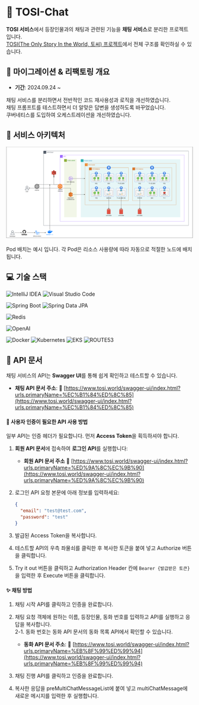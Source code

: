 # :speech_balloon: TOSI-Chat

**TOSI 서비스**에서 등장인물과의 채팅과 관련된 기능을 **채팅 서비스**로 분리한 프로젝트 입니다.  
[TOSI(The Only Story In the World, 토씨) 프로젝트](https://github.com/dykimHub/TOSI)에서 전체 구조를 확인하실 수 있습니다.

## 📅 마이그레이션 & 리팩토링 개요

- **기간**: 2024.09.24 ~

채팅 서비스를 분리하면서 전반적인 코드 재사용성과 로직을 개선하였습니다.  
채팅 프롬프트를 테스트하면서 더 알맞은 답변을 생성하도록 바꾸었습니다.  
쿠버네티스를 도입하여 오케스트레이션을 개선하였습니다.

## :pushpin: 서비스 아키텍처

<img src="./assets/tosi_msa_sa.drawio.png" alt="System Architecture" width="700"/>

Pod 배치는 예시 입니다. 각 Pod은 리소스 사용량에 따라 자동으로 적절한 노드에 배치됩니다.

## :computer: 기술 스택

![IntelliJ IDEA](https://img.shields.io/badge/IntelliJ%20IDEA-000000.svg?style=for-the-badge&logo=intellij-idea&logoColor=white)
![Visual Studio Code](https://img.shields.io/badge/Visual%20Studio%20Code-007ACC?style=for-the-badge&logo=Visual%20Studio%20Code&logoColor=white)

![Spring Boot](https://img.shields.io/badge/spring%20boot-%236DB33F.svg?style=for-the-badge&logo=springboot&logoColor=white)
![Spring Data JPA](https://img.shields.io/badge/Spring%20Data%20JPA-%236DB33F.svg?style=for-the-badge&logo=spring&logoColor=white)

![Redis](https://img.shields.io/badge/Redis-%23DC382D.svg?style=for-the-badge&logo=redis&logoColor=white)

![OpenAI](https://img.shields.io/badge/OpenAI-%23000000.svg?style=for-the-badge&logo=OpenAI&logoColor=white)

![Docker](https://img.shields.io/badge/Docker-%232496ED.svg?style=for-the-badge&logo=docker&logoColor=white)
![Kubernetes](https://img.shields.io/badge/kubernetes-%23326CE5.svg?style=for-the-badge&logo=kubernetes&logoColor=white)
![EKS](https://img.shields.io/badge/AWS%20EKS-%23FF9900.svg?style=for-the-badge&logo=amazoneks&logoColor=white)
![ROUTE53](https://img.shields.io/badge/AWS%20route53-%23FF9900.svg?style=for-the-badge&logo=amazonroute53&logoColor=white)

## 📖 API 문서

채팅 서비스의 API는 **Swagger UI**를 통해 쉽게 확인하고 테스트할 수 있습니다.

- **채팅 API 문서 주소**: 🔗 [https://www.tosi.world/swagger-ui/index.html?urls.primaryName=%EC%B1%84%ED%8C%85](https://www.tosi.world/swagger-ui/index.html?urls.primaryName=%EC%B1%84%ED%8C%85)

#### 🔐 사용자 인증이 필요한 API 사용 방법

일부 API는 인증 헤더가 필요합니다. 먼저 **Access Token**을 획득하셔야 합니다.

1. **회원 API 문서**에 접속하여 **로그인 API**를 실행합니다:

   - **회원 API 문서 주소** 🔗 [https://www.tosi.world/swagger-ui/index.html?urls.primaryName=%ED%9A%8C%EC%9B%90](https://www.tosi.world/swagger-ui/index.html?urls.primaryName=%ED%9A%8C%EC%9B%90)

2. 로그인 API 요청 본문에 아래 정보를 입력하세요:
   ```json
   {
     "email": "test@test.com",
     "password": "test"
   }
   ```
3. 발급된 Access Token을 복사합니다.
4. 테스트할 API의 우측 좌물쇠를 클릭한 후 복사한 토큰을 붙여 넣고 Authorize 버튼을 클릭합니다.
5. Try it out 버튼을 클릭하고 Authorization Header 칸에 `Bearer {발급받은 토큰}`을 입력한 후 Execute 버튼을 클릭합니다.

#### :sparkles: 채팅 방법

1. 채팅 시작 API를 클릭하고 인증을 완료합니다.

2. 채팅 요청 객체에 원하는 이름, 등장인물, 동화 번호를 입력하고 API를 실행하고 응답을 복사합니다.  
   2-1. 동화 번호는 동화 API 문서의 동화 목록 API에서 확인할 수 있습니다.

   - **동화 API 문서 주소**: 🔗 [https://www.tosi.world/swagger-ui/index.html?urls.primaryName=%EB%8F%99%ED%99%94](https://www.tosi.world/swagger-ui/index.html?urls.primaryName=%EB%8F%99%ED%99%94)

3. 채팅 진행 API를 클릭하고 인증을 완료합니다.
4. 복사한 응답을 preMultiChatMessageList에 붙여 넣고 multiChatMessage에 새로운 메시지를 입력한 후 실행합니다.
